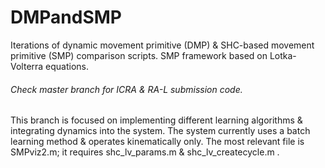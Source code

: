 # DMPandSMP
Iterations of dynamic movement primitive (DMP) &amp; SHC-based movement primitive (SMP) comparison scripts. SMP framework based on Lotka-Volterra equations.

###### Check master branch for ICRA & RA-L submission code.
This branch is focused on implementing different learning algorithms & integrating dynamics into the system. The system currently uses a batch learning method & operates kinematically only. The most relevant file is SMPviz2.m; it requires shc_lv_params.m & shc_lv_createcycle.m .

